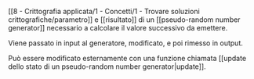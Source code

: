 [[8 - Crittografia applicata/1 - Concetti/1 - Trovare soluzioni crittografiche/parametro]] e [[risultato]] di un [[pseudo-random number generator]] necessario a calcolare il valore successivo da emettere.

Viene passato in input al generatore, modificato, e poi rimesso in output.

Può essere modificato esternamente con una funzione chiamata [[update dello stato di un pseudo-random number generator|update]].